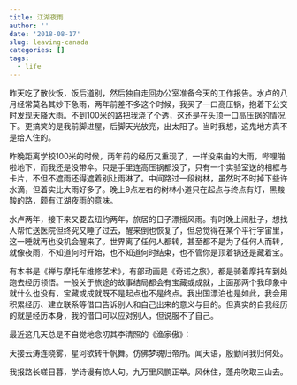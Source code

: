```yaml
---
title: 江湖夜雨
author: ''
date: '2018-08-17'
slug: leaving-canada
categories: []
tags:
  - life
---
```


昨天吃了散伙饭，饭后道别，然后独自走回办公室准备今天的工作报告。水卢的八月经常莫名其妙下急雨，两年前差不多这个时候，我买了一口高压锅，抱着下公交时发现天降大雨。不到100米的路把我浇了个透，这还是在头顶一口高压锅的情况下。更搞笑的是我前脚进屋，后脚天光放亮，出太阳了。当时我想，这鬼地方真不是给人住的。

昨晚距离学校100米的时候，两年前的经历又重现了，一样没来由的大雨，哔哩啪啦地下，而我还是没带伞。只是手里连高压锅都没了，只有一个实验室送的相框与卡片，不但不遮雨还得遮着别让雨淋了。中间路过一段树林，虽然时不时掉下些许水滴，但着实比大雨好多了。晚上9点左右的树林小道只在起点与终点有灯，黑黢黢的路，颇有江湖夜雨的意味。

水卢两年，接下来又要去纽约两年，旅居的日子漂摇风雨。有时晚上闹肚子，想找人帮忙送医院但终究又睡了过去，醒来倒也恢复了，但总觉得在某个平行宇宙里，这一睡就再也没机会醒来了。世界离了任何人都转，甚至都不是为了任何人而转，就像夜雨，不知道何时开始，也不知道何时结束，也不管你是顶着锅还是藏着宝。

有本书是《禅与摩托车维修艺术》，有部动画是《奇诺之旅》，都是骑着摩托车到处跑去经历领悟。一般关于旅途的故事结局都会有宝藏或成就，上面那两个我印象中就什么也没有，宝藏或成就既不是起点也不是终点。我出国漂泊也是如此，我会用积累经历、建立联系等借口告诉别人和自己出来的意义与目的。但真实的自我经历的就是经历本身，我的借口可以应对别人，但说服不了自己。

最近这几天总是不自觉地念叨其李清照的《渔家傲》：

天接云涛连晓雾，星河欲转千帆舞。仿佛梦魂归帝所。闻天语，殷勤问我归何处。

我报路长嗟日暮，学诗谩有惊人句。九万里风鹏正举。风休住，蓬舟吹取三山去。
